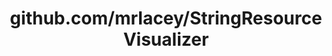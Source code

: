 ---
layout: post
title: github.com/mrlacey/StringResourceVisualizer
categories: link
tags: [انگلیسی, گیت‌هاب, برنامه‌نویسی]
---